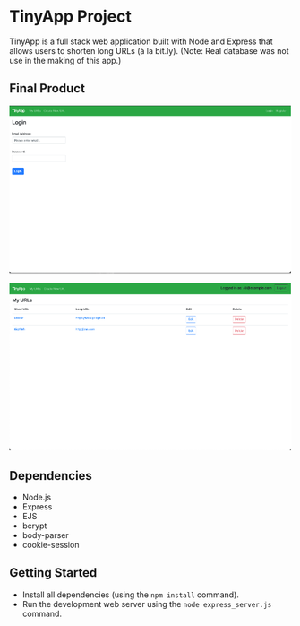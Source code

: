 # TinyApp Project

TinyApp is a full stack web application built with Node and Express that allows users to shorten long URLs (à la bit.ly).
(Note: Real database was not use in the making of this app.)

## Final Product

![](images/TinyApp1.png)

![](images/TinyApp2.png)

## Dependencies

- Node.js
- Express
- EJS
- bcrypt
- body-parser
- cookie-session

## Getting Started

- Install all dependencies (using the `npm install` command).
- Run the development web server using the `node express_server.js` command.

